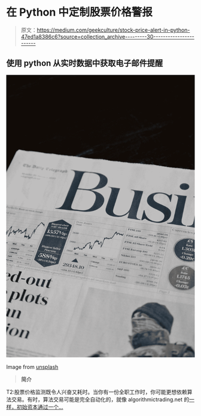 # 在 Python 中定制股票价格警报

> 原文：<https://medium.com/geekculture/stock-price-alert-in-python-47ed1a8386c6?source=collection_archive---------30----------------------->

## 使用 python 从实时数据中获取电子邮件提醒

![](img/bdb38e5ebbafb2da027858e304a1853d.png)

Image from [unsplash](https://unsplash.com/photos/IT6aov1ScW0)

> **简介**

T2:股票价格监测既令人兴奋又耗时。当你有一份全职工作时，你可能更想依赖算法交易。有时，算法交易可能是完全自动化的，就像 algorithmictrading.net 的[一样，初始资本通过一个…](https://algorithmictrading.net/algorithmic-trading-information/)